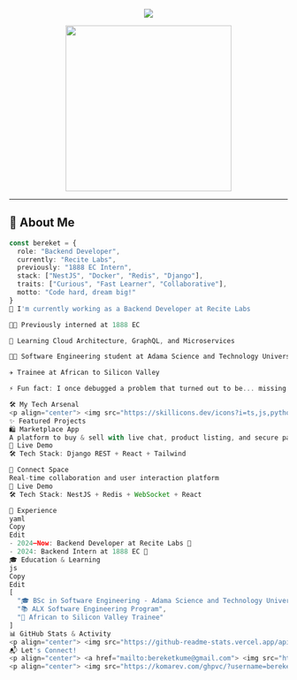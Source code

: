 <!-- Animated Header -->
<p align="center">
  <img src="https://readme-typing-svg.herokuapp.com?font=Fira+Code&weight=600&size=26&pause=1000&color=F78C6C&center=true&vCenter=true&width=600&lines=Hi+there,+I'm+Bereket+Kume+👋;Backend+Developer+%7C+AI+Explorer+%7C+Tech+Lover;Building+beautiful+things+with+code+%F0%9F%9A%80" />
</p>

<p align="center">
  <img src="https://media.giphy.com/media/qgQUggAC3Pfv687qPC/giphy.gif" width="300" />
</p>

---

## 🚀 About Me

```ts
const bereket = {
  role: "Backend Developer",
  currently: "Recite Labs",
  previously: "1888 EC Intern",
  stack: ["NestJS", "Docker", "Redis", "Django"],
  traits: ["Curious", "Fast Learner", "Collaborative"],
  motto: "Code hard, dream big!"
}
🔭 I'm currently working as a Backend Developer at Recite Labs

👨‍💻 Previously interned at 1888 EC

🌱 Learning Cloud Architecture, GraphQL, and Microservices

🧑‍🎓 Software Engineering student at Adama Science and Technology University

✈️ Trainee at African to Silicon Valley

⚡ Fun fact: I once debugged a problem that turned out to be... missing a semicolon 😅

🛠️ My Tech Arsenal
<p align="center"> <img src="https://skillicons.dev/icons?i=ts,js,python,nestjs,django,flask,laravel,postgres,mongodb,mysql,redis,docker,nginx,linux,git,github,vscode" /> </p>
✨ Featured Projects
🛍️ Marketplace App
A platform to buy & sell with live chat, product listing, and secure payments
🔗 Live Demo
🛠 Tech Stack: Django REST + React + Tailwind

💬 Connect Space
Real-time collaboration and user interaction platform
🔗 Live Demo
🛠 Tech Stack: NestJS + Redis + WebSocket + React

💼 Experience
yaml
Copy
Edit
- 2024–Now: Backend Developer at Recite Labs 🚀
- 2024: Backend Intern at 1888 EC 🧠
🎓 Education & Learning
js
Copy
Edit
[
  "🎓 BSc in Software Engineering - Adama Science and Technology University",
  "📚 ALX Software Engineering Program",
  "🚀 African to Silicon Valley Trainee"
]
📊 GitHub Stats & Activity
<p align="center"> <img src="https://github-readme-stats.vercel.app/api?username=bereket-kume&show_icons=true&theme=tokyonight&count_private=true" width="47%" /> <img src="https://github-readme-streak-stats.herokuapp.com/?user=bereket-kume&theme=tokyonight" width="47%" /> </p> <p align="center"> <img src="https://github-readme-activity-graph.vercel.app/graph?username=bereket-kume&theme=react-dark" width="95%" /> </p>
📬 Let's Connect!
<p align="center"> <a href="mailto:bereketkume@gmail.com"> <img src="https://img.shields.io/badge/Email-D14836?style=for-the-badge&logo=gmail&logoColor=white"/> </a> <a href="https://linkedin.com/in/bereket-kume-133a0a285"> <img src="https://img.shields.io/badge/LinkedIn-0077B5?style=for-the-badge&logo=linkedin&logoColor=white"/> </a> <a href="https://github.com/bereket-kume"> <img src="https://img.shields.io/badge/GitHub-181717?style=for-the-badge&logo=github&logoColor=white"/> </a> </p>
<p align="center"> <img src="https://komarev.com/ghpvc/?username=bereket-kume&style=for-the-badge&color=blue" /> </p> <p align="center"> <img src="https://media.giphy.com/media/iIqmM5tTjmpOB9mpbn/giphy.gif" width="300" /> </p> ```
